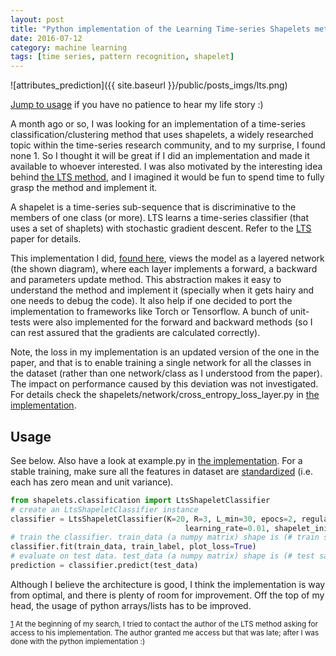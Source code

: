 ```yaml
---
layout: post
title: "Python implementation of the Learning Time-series Shapelets method (LTS)"
date: 2016-07-12
category: machine learning
tags: [time series, pattern recognition, shapelet]
---
```

![attributes_prediction]({{ site.baseurl }}/public/posts_imgs/lts.png)

[Jump to usage](#usage) if you have no patience to hear my life story :)

A month ago or so, I was looking for an implementation of a time-series classification/clustering method that uses shapelets, a widely researched topic within the time-series research community, and to my surprise, I found none <a name="found">1</a>. So I thought it will be great if I did an implementation and made it available to whoever interested. I was also motivated by the interesting idea behind [the LTS method](http://www.ismll.uni-hildesheim.de/pub/pdfs/grabocka2014e-kdd.pdf), and I imagined it would be fun to spend time to fully grasp the method and implement it.

A shapelet is a time-series sub-sequence that is discriminative to the members of one class (or more). LTS learns a time-series classifier (that uses a set of shaplets) with stochastic gradient descent. Refer to the [LTS](http://www.ismll.uni-hildesheim.de/pub/pdfs/grabocka2014e-kdd.pdf) paper for details.

This implementation I did, [found here](https://github.com/mohaseeb/shaplets-python), views the model as a layered network (the shown diagram), where each layer implements a forward, a backward and parameters update method. This abstraction makes it easy to understand the method and implement it (specially when it gets hairy and one needs to debug the code). It also help if one decided to port the implementation to frameworks like Torch or Tensorflow. A bunch of unit-tests were also implemented for the forward and backward methods (so I can rest assured that the gradients are calculated correctly).

Note, the loss in my implementation is an updated version of the one in the paper, and that is to enable training a single network for all the classes in the dataset (rather than one network/class as I understood from the paper). The impact on performance caused by this deviation was not investigated. For details check the shapelets/network/cross_entropy_loss_layer.py in [the implementation](https://github.com/mohaseeb/shaplets-python).

## Usage ##
See below. Also have a look at example.py in [the implementation](https://github.com/mohaseeb/shaplets-python). For a stable training, make sure all the features in dataset are [standardized](https://en.wikipedia.org/wiki/Feature_scaling#Standardization) (i.e. each has zero mean and unit variance).

```python
from shapelets.classification import LtsShapeletClassifier
# create an LtsShapeletClassifier instance
classifier = LtsShapeletClassifier(K=20, R=3, L_min=30, epocs=2, regularization_parameter=0.01,
                                       learning_rate=0.01, shapelet_initialization='segments_centroids')
# train the classifier. train_data (a numpy matrix) shape is (# train samples X time-series length), train_label (a numpy matrix) is (# train samples X 1).
classifier.fit(train_data, train_label, plot_loss=True)
# evaluate on test data. test_data (a numpy matrix) shape is (# test samples X time-series length)
prediction = classifier.predict(test_data)
```

Although I believe the architecture is good, I think the implementation is way from optimal, and there is plenty of room for improvement. Off the top of my head, the usage of python arrays/lists has to be improved.


<sup>[1](#found) At the beginning of my search, I tried to contact the author of the LTS method asking for access to his implementation. The author granted me access but that was late; after I was done with the python implementation :)</sup>
